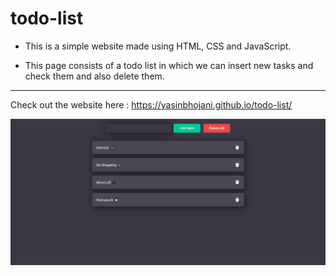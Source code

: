 # todo-list


- This is a simple website made using HTML, CSS and JavaScript.

- This page consists of a todo list in which we can insert new tasks and check them and also delete them.

---

Check out the website here : 
https://yasinbhojani.github.io/todo-list/

![full-screenshot](./img/screenshot-full.png)